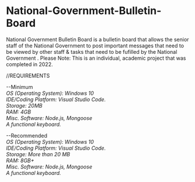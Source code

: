 # National-Government-Bulletin-Board
National Government Bulletin Board is a bulletin board that allows the senior staff of the National Government to post important messages that need to be viewed by other staff  &amp; tasks that need to be fufilled by the National Government . Please Note: This is an individual, academic project that was completed in 2022.

//REQUIREMENTS

--Minimum\
*OS (Operating System): Windows 10\
IDE/Coding Platform: Visual Studio Code.\
Storage: 20MB\
RAM: 4GB\
Misc. Software: Node.js, Mongoose\
A functional keyboard.* 

--Recommended\
*OS (Operating System): Windows 10\
IDE/Coding Platform: Visual Studio Code.\
Storage: More than 20 MB\
RAM: 8GB+\
Misc. Software: Node.js, Mongoose\
A functional keyboard.*


